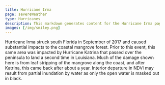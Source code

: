 ```yaml
---
title: Hurricane Irma
page: severeWeather
type: Hurricanes
description: This markdown generates content for the Hurricane Irma page
images: [/img/smiley.png]
---
```


Hurricane Irma struck south Florida in September of 2017 and caused substantial impacts to the coastal mangrove forest.  Prior to this event, this same area was impacted by Hurricane Katrina that passed over the peninsula to land a second time in Louisiana. Much of the damage shown here is from leaf stripping of the mangrove along the coast, and after Katrina, this came back after about a year. Interior departure in NDVI may result from partial inundation by water as only the open water is masked out in black.